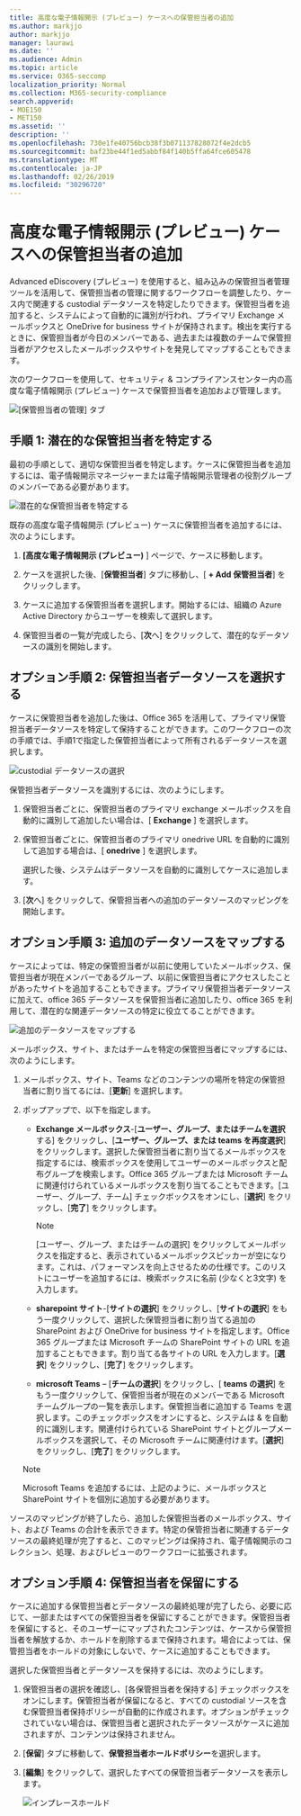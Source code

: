 ```yaml
---
title: 高度な電子情報開示 (プレビュー) ケースへの保管担当者の追加
ms.author: markjjo
author: markjjo
manager: laurawi
ms.date: ''
ms.audience: Admin
ms.topic: article
ms.service: O365-seccomp
localization_priority: Normal
ms.collection: M365-security-compliance
search.appverid:
- MOE150
- MET150
ms.assetid: ''
description: ''
ms.openlocfilehash: 730e1fe40756bcb38f3b071137828072f4e2dcb5
ms.sourcegitcommit: baf23be44f1ed5abbf84f140b5ffa64fce605478
ms.translationtype: MT
ms.contentlocale: ja-JP
ms.lasthandoff: 02/26/2019
ms.locfileid: "30296720"
---
```

# <a name="add-custodians-to-an-advanced-ediscovery-preview-case"></a>高度な電子情報開示 (プレビュー) ケースへの保管担当者の追加

Advanced eDiscovery (プレビュー) を使用すると、組み込みの保管担当者管理ツールを活用して、保管担当者の管理に関するワークフローを調整したり、ケース内で関連する custodial データソースを特定したりできます。保管担当者を追加すると、システムによって自動的に識別が行われ、プライマリ Exchange メールボックスと OneDrive for business サイトが保持されます。検出を実行するときに、保管担当者が今日のメンバーである、過去または複数のチームで保管担当者がアクセスしたメールボックスやサイトを発見してマップすることもできます。

次のワークフローを使用して、セキュリティ & コンプライアンスセンター内の高度な電子情報開示 (プレビュー) ケースで保管担当者を追加および管理します。 

![[保管担当者の管理] タブ](../media/CustodianMgtPage.png)


## <a name="step-1-identify-potential-custodians"></a>手順 1: 潜在的な保管担当者を特定する

最初の手順として、適切な保管担当者を特定します。ケースに保管担当者を追加するには、電子情報開示マネージャーまたは電子情報開示管理者の役割グループのメンバーである必要があります。   

![潜在的な保管担当者を特定する](../media/AddCustodianStep1.png)

既存の高度な電子情報開示 (プレビュー) ケースに保管担当者を追加するには、次のようにします。

1. **[高度な電子情報開示 (プレビュー)** ] ページで、ケースに移動します。
 
2. ケースを選択した後、[**保管担当者**] タブに移動し、[ **+ Add 保管担当者**] をクリックします。 
 
3. ケースに追加する保管担当者を選択します。開始するには、組織の Azure Active Directory からユーザーを検索して選択します。
 
4. 保管担当者の一覧が完成したら、[**次**へ] をクリックして、潜在的なデータソースの識別を開始します。 
  
## <a name="optional-step-2-select-custodian-data-sources"></a>オプション手順 2: 保管担当者データソースを選択する

ケースに保管担当者を追加した後は、Office 365 を活用して、プライマリ保管担当者データソースを特定して保持することができます。このワークフローの次の手順では、手順1で指定した保管担当者によって所有されるデータソースを選択します。 

![custodial データソースの選択](../media/AddCustodianStep2.png)

保管担当者データソースを識別するには、次のようにします。 

1. 保管担当者ごとに、保管担当者のプライマリ exchange メールボックスを自動的に識別して追加したい場合は、[ **Exchange** ] を選択します。 
 
2. 保管担当者ごとに、保管担当者のプライマリ onedrive URL を自動的に識別して追加する場合は、[ **onedrive** ] を選択します。 

    選択した後、システムはデータソースを自動的に識別してケースに追加します。
 
4. [**次**へ] をクリックして、保管担当者への追加のデータソースのマッピングを開始します。

## <a name="optional-step-3-map-additional-data-sources"></a>オプション手順 3: 追加のデータソースをマップする

ケースによっては、特定の保管担当者が以前に使用していたメールボックス、保管担当者が現在メンバーであるグループ、以前に保管担当者にアクセスしたことがあったサイトを追加することもできます。プライマリ保管担当者データソースに加えて、office 365 データソースを保管担当者に追加したり、office 365 を利用して、潜在的な関連データソースの特定に役立てることができます。 

![追加のデータソースをマップする](../media/AddCustodianStep3.PNG)

メールボックス、サイト、またはチームを特定の保管担当者にマップするには、次のようにします。

1. メールボックス、サイト、Teams などのコンテンツの場所を特定の保管担当者に割り当てるには、[**更新**] を選択します。 

2. ポップアップで、以下を指定します。
   
    -  **Exchange メールボックス**-[**ユーザー、グループ、またはチームを選択**する] をクリックし、[**ユーザー、グループ、または teams を再度選択**] をクリックします。選択した保管担当者に割り当てるメールボックスを指定するには、検索ボックスを使用してユーザーのメールボックスと配布グループを検索します。Office 365 グループまたは Microsoft チームに関連付けられているメールボックスを割り当てることもできます。[ユーザー、グループ、チーム] チェックボックスをオンにし、[**選択**] をクリックし、[**完了**] をクリックします。

        > [!NOTE]
        > [ユーザー、グループ、またはチームの選択] をクリックしてメールボックスを指定すると、表示されているメールボックスピッカーが空になります。これは、パフォーマンスを向上させるための仕様です。このリストにユーザーを追加するには、検索ボックスに名前 (少なくと3文字) を入力します。
     
     - **sharepoint サイト**-[**サイトの選択**] をクリックし、[**サイトの選択**] をもう一度クリックして、選択した保管担当者に割り当てる追加の SharePoint および OneDrive for business サイトを指定します。Office 365 グループまたは Microsoft チームの SharePoint サイトの URL を追加することもできます。割り当てる各サイトの URL を入力します。[**選択**] をクリックし、[**完了**] をクリックします。
     - **microsoft Teams** – [**チームの選択**] をクリックし、[ **teams の選択**] をもう一度クリックして、保管担当者が現在のメンバーである Microsoft チームグループの一覧を表示します。保管担当者に追加する Teams を選択します。このチェックボックスをオンにすると、システムは & を自動的に識別します。関連付けられている SharePoint サイトとグループメールボックスを選択して、その Microsoft チームに関連付けます。[**選択**] をクリックし、[**完了**] をクリックします。
        
      > [!NOTE]
      > Microsoft Teams を追加するには、上記のように、メールボックスと SharePoint サイトを個別に追加する必要があります。

ソースのマッピングが終了したら、追加した保管担当者のメールボックス、サイト、および Teams の合計を表示できます。特定の保管担当者に関連するデータソースの最終処理が完了すると、このマッピングは保持され、電子情報開示のコレクション、処理、およびレビューのワークフローに拡張されます。 

## <a name="optional-step-4-place-custodians-on-hold"></a>オプション手順 4: 保管担当者を保留にする

ケースに追加する保管担当者とデータソースの最終処理が完了したら、必要に応じて、一部またはすべての保管担当者を保留にすることができます。保管担当者を保留にすると、そのユーザーにマップされたコンテンツは、ケースから保管担当者を解放するか、ホールドを削除するまで保持されます。場合によっては、保管担当者をホールドの対象にしないで、ケースに追加することもできます。 

選択した保管担当者とデータソースを保持するには、次のようにします。

1. 保管担当者の選択を確認し、[各保管担当者を保持する] チェックボックスをオンにします。保管担当者が保留になると、すべての custodial ソースを含む保管担当者保持ポリシーが自動的に作成されます。オプションがチェックされていない場合は、保管担当者と選択されたデータソースがケースに追加されますが、コンテンツは保持されません。

2. [**保留**] タブに移動して、**保管担当者ホールドポリシー**を選択します。 

3. [**編集**] をクリックして、選択したすべての保管担当者データソースを表示します。

    ![インプレースホールド](../media/AddCustodianStep4.PNG)

